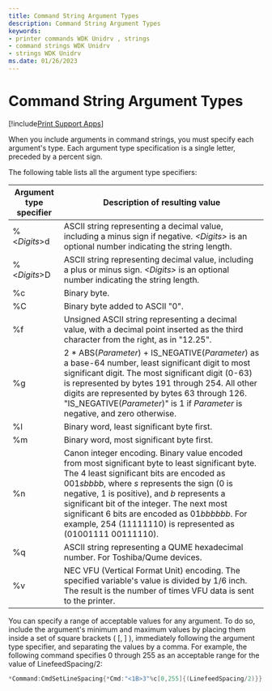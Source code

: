 ```yaml
---
title: Command String Argument Types
description: Command String Argument Types
keywords:
- printer commands WDK Unidrv , strings
- command strings WDK Unidrv
- strings WDK Unidrv
ms.date: 01/26/2023
---
```


# Command String Argument Types

[!include[Print Support Apps](../includes/print-support-apps.md)]

When you include arguments in command strings, you must specify each argument's type. Each argument type specification is a single letter, preceded by a percent sign.

The following table lists all the argument type specifiers:

| Argument type specifier | Description of resulting value |
|---|---|
| %\<*Digits*\>d | ASCII string representing a decimal value, including a minus sign if negative. *\<Digits\>* is an optional number indicating the string length. |
| %\<*Digits*\>D | ASCII string representing decimal value, including a plus or minus sign. *\<Digits\>* is an optional number indicating the string length. |
| %c | Binary byte. |
| %C | Binary byte added to ASCII "0". |
| %f | Unsigned ASCII string representing a decimal value, with a decimal point inserted as the third character from the right, as in "12.25". |
| %g | 2 \* ABS(*Parameter*) + IS_NEGATIVE(*Parameter*) as a base-64 number, least significant digit to most significant digit. The most significant digit (0-63) is represented by bytes 191 through 254. All other digits are represented by bytes 63 through 126. "IS_NEGATIVE(*Parameter*)" is 1 if *Parameter* is negative, and zero otherwise. |
| %l | Binary word, least significant byte first. |
| %m | Binary word, most significant byte first. |
| %n | Canon integer encoding. Binary value encoded from most significant byte to least significant byte. The 4 least significant bits are encoded as 001*sbbbb*, where *s* represents the sign (0 is negative, 1 is positive), and *b* represents a significant bit of the integer. The next most significant 6 bits are encoded as 01*bbbbbb*. For example, 254 (11111110) is represented as (01001111 00111110). |
| %q | ASCII string representing a QUME hexadecimal number. For Toshiba/Qume devices. |
| %v | NEC VFU (Vertical Format Unit) encoding. The specified variable's value is divided by 1/6 inch. The result is the number of times VFU data is sent to the printer. |

You can specify a range of acceptable values for any argument. To do so, include the argument's minimum and maximum values by placing them inside a set of square brackets ( \[, \] ), immediately following the argument type specifier, and separating the values by a comma. For example, the following command specifies 0 through 255 as an acceptable range for the value of LinefeedSpacing/2:

```cpp
*Command:CmdSetLineSpacing{*Cmd:"<1B>3"%c[0,255]{(LinefeedSpacing/2)}}
```
